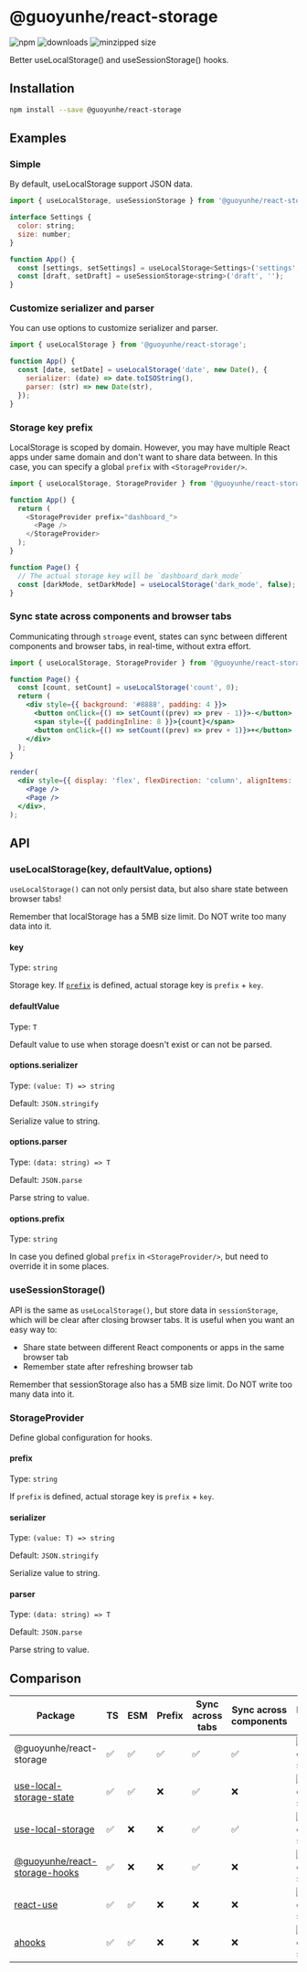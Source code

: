 # @guoyunhe/react-storage

![npm](https://img.shields.io/npm/v/@guoyunhe/react-storage)
![downloads](https://img.shields.io/npm/dw/@guoyunhe/react-storage)
![minzipped size](https://img.shields.io/bundlephobia/minzip/@guoyunhe/react-storage)

Better useLocalStorage() and useSessionStorage() hooks.

## Installation

```bash
npm install --save @guoyunhe/react-storage
```

## Examples

### Simple

By default, useLocalStorage support JSON data.

```js
import { useLocalStorage, useSessionStorage } from '@guoyunhe/react-storage';

interface Settings {
  color: string;
  size: number;
}

function App() {
  const [settings, setSettings] = useLocalStorage<Settings>('settings', { color: 'red', size: 20 });
  const [draft, setDraft] = useSessionStorage<string>('draft', '');
}
```

### Customize serializer and parser

You can use options to customize serializer and parser.

```js
import { useLocalStorage } from '@guoyunhe/react-storage';

function App() {
  const [date, setDate] = useLocalStorage('date', new Date(), {
    serializer: (date) => date.toISOString(),
    parser: (str) => new Date(str),
  });
}
```

### Storage key prefix

LocalStorage is scoped by domain. However, you may have multiple React apps under same domain and
don't want to share data between. In this case, you can specify a global `prefix` with
`<StorageProvider/>`.

```js
import { useLocalStorage, StorageProvider } from '@guoyunhe/react-storage';

function App() {
  return (
    <StorageProvider prefix="dashboard_">
      <Page />
    </StorageProvider>
  );
}

function Page() {
  // The actual storage key will be `dashboard_dark_mode`
  const [darkMode, setDarkMode] = useLocalStorage('dark_mode', false);
}
```

### Sync state across components and browser tabs

Communicating through `stroage` event, states can sync between different components and browser tabs,
in real-time, without extra effort.

```jsx
import { useLocalStorage, StorageProvider } from '@guoyunhe/react-storage';

function Page() {
  const [count, setCount] = useLocalStorage('count', 0);
  return (
    <div style={{ background: '#8888', padding: 4 }}>
      <button onClick={() => setCount((prev) => prev - 1)}>-</button>
      <span style={{ paddingInline: 8 }}>{count}</span>
      <button onClick={() => setCount((prev) => prev + 1)}>+</button>
    </div>
  );
}

render(
  <div style={{ display: 'flex', flexDirection: 'column', alignItems: 'start', gap: 8 }}>
    <Page />
    <Page />
  </div>,
);
```

## API

### useLocalStorage(key, defaultValue, options)

`useLocalStorage()` can not only persist data, but also share state between browser tabs!

Remember that localStorage has a 5MB size limit. Do NOT write too many data into it.

#### key

Type: `string`

Storage key. If [`prefix`](#prefix) is defined, actual storage key is `prefix` + `key`.

#### defaultValue

Type: `T`

Default value to use when storage doesn't exist or can not be parsed.

#### options.serializer

Type: `(value: T) => string`

Default: `JSON.stringify`

Serialize value to string.

#### options.parser

Type: `(data: string) => T`

Default: `JSON.parse`

Parse string to value.

#### options.prefix

Type: `string`

In case you defined global `prefix` in `<StorageProvider/>`, but need to override it in some places.

### useSessionStorage()

API is the same as `useLocalStorage()`, but store data in `sessionStorage`, which will be clear after
closing browser tabs. It is useful when you want an easy way to:

- Share state between different React components or apps in the same browser tab
- Remember state after refreshing browser tab

Remember that sessionStorage also has a 5MB size limit. Do NOT write too many data into it.

### StorageProvider

Define global configuration for hooks.

#### prefix

Type: `string`

If `prefix` is defined, actual storage key is `prefix` + `key`.

#### serializer

Type: `(value: T) => string`

Default: `JSON.stringify`

Serialize value to string.

#### parser

Type: `(data: string) => T`

Default: `JSON.parse`

Parse string to value.

## Comparison

| Package                         | TS  | ESM | Prefix | Sync across tabs | Sync across components | Bundle size                                                                              |
| ------------------------------- | --- | --- | ------ | ---------------- | ---------------------- | ---------------------------------------------------------------------------------------- |
| @guoyunhe/react-storage         | ✅  | ✅  | ✅     | ✅               | ✅                     | ![Bundle size](https://img.shields.io/bundlephobia/minzip/@guoyunhe/react-storage)       |
| [use-local-storage-state]       | ✅  | ✅  | ❌     | ✅               | ❌                     | ![Bundle size](https://img.shields.io/bundlephobia/minzip/use-local-storage-state)       |
| [use-local-storage]             | ✅  | ❌  | ❌     | ✅               | ✅                     | ![Bundle size](https://img.shields.io/bundlephobia/minzip/use-local-storage)             |
| [@guoyunhe/react-storage-hooks] | ✅  | ❌  | ❌     | ✅               | ❌                     | ![Bundle size](https://img.shields.io/bundlephobia/minzip/@guoyunhe/react-storage-hooks) |
| [react-use]                     | ✅  | ✅  | ❌     | ❌               | ❌                     | ![Bundle size](https://img.shields.io/bundlephobia/minzip/react-use)                     |
| [ahooks]                        | ✅  | ✅  | ❌     | ❌               | ❌                     | ![Bundle size](https://img.shields.io/bundlephobia/minzip/ahooks)                        |

[@guoyunhe/react-storage-hooks]: https://www.npmjs.com/package/@guoyunhe/react-storage-hooks
[use-local-storage-state]: https://www.npmjs.com/package/use-local-storage-state
[use-local-storage]: https://www.npmjs.com/package/use-local-storage
[react-use]: https://www.npmjs.com/package/react-use
[ahooks]: https://www.npmjs.com/package/ahooks
